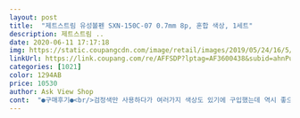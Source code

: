 ```yaml
---
layout: post 
title:  "제트스트림 유성볼펜 SXN-150C-07 0.7mm 8p, 혼합 색상, 1세트" 
description: 제트스트림 ..
date: 2020-06-11 17:17:18 
img: https://static.coupangcdn.com/image/retail/images/2019/05/24/16/5/fffad39b-7f2c-4ec2-a004-3d4d018e2792.jpg 
linkUrl: https://link.coupang.com/re/AFFSDP?lptag=AF3600438&subid=ahnPublicAsk&pageKey=228946404&itemId=725871341&vendorItemId=4835941456&traceid=V0-113-0945da28d758d44d 
categories: [1021] 
color: 1294AB 
price: 10530 
author: Ask View Shop 
cont:  "●구매후기●<br/>검정색만 사용하다가 여러가지 색상도 있기에 구입했는데 역시 좋으네요.<br/>참 잘써지네요.<br/> 아주 만족합니다.<br/><br/>잘나오고 좋아요.<br/> 색상별로 공부할맛이 납니다.<br/><br/>필사를 좋아하는 저로서는 8가지 컬러 갖춘 제트스트림 0.<br/>7, 최고의 선물이에요.<br/> 받자마자 바로 추가구매 합니다.<br/> 이 완벽한 구성이 사라질까 얼른 쟁여두려고요.<br/> 1.<br/>0도 컬러세트 만들어주시면 또 구매할게요.<br/> 저를 행복하게 하는 제품,  감사합니다<br/>" 
---
```


